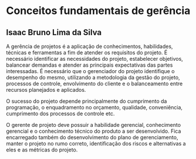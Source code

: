 # Conceitos fundamentais de gerência

## Isaac Bruno Lima da Silva

A gerência de projetos é a aplicação de conhecimentos, habilidades, técnicas e ferramentas a fim de atender os requisitos do projeto. É necessário identificar as necessidades do projeto, estabelecer objetivos, balancear demandas e atender as principais expectativas das partes interessadas. É necessário que o gerenciador do projeto identifique o desempenho do mesmo, utilizando a metodologia da gestão do projeto, processos de controle, envolvimento do cliente e o balanceamento entre recursos planejados e aplicados.

O sucesso do projeto depende principalmente do cumprimento da programação, o enquadramento no orçamento, qualidade, conveniência, cumprimento dos processos de controle etc.

O gerente de projeto deve possuir a habilidade gerencial, conhecimento gerencial e o conhecimento técnico do produto a ser desenvolvido. Fica encarregado também do desenvolvimento do plano de gerenciamento, manter o projeto no rumo correto, identificação dos riscos e alternativas a eles e as métricas do projeto.
